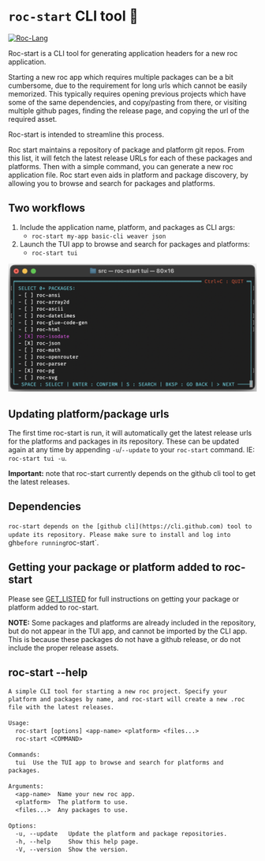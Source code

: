 # `roc-start` CLI tool 🚀

[![Roc-Lang][roc_badge]][roc_link]

Roc-start is a CLI tool for generating application headers for a new roc application. 

Starting a new roc app which requires multiple packages can be a bit cumbersome, due to the requirement for long urls which cannot be easily memorized. This typically requires opening previous projects which have some of the same dependencies, and copy/pasting from there, or visiting multiple github pages, finding the release page, and copying the url of the required asset.

Roc-start is intended to streamline this process. 

Roc start maintains a repository of package and platform git repos. From this list, it will fetch the latest release URLs for each of these packages and platforms. Then with a simple command, you can generate a new roc application file. Roc start even aids in platform and package discovery, by allowing you to browse and search for packages and platforms.

## Two workflows

1) Include the application name, platform, and packages as CLI args:
   - `roc-start my-app basic-cli weaver json`
2) Launch the TUI app to browse and search for packages and platforms:
   - `roc-start tui`


  ![TUI app package select screen](assets/package-select-screen.png)
  
## Updating platform/package urls

The first time roc-start is run, it will automatically get the latest release urls for the platforms and packages in its repository. These can be updated again at any time by appending `-u`/`--update` to your `roc-start` command. IE: `roc-start tui -u`.

__Important:__ note that roc-start currently depends on the github cli tool to get the latest releases.

## Dependencies

`roc-start depends on the [github cli](https://cli.github.com) tool to update its repository. Please make sure to install and log into `gh` before running `roc-start`.

## Getting your package or platform added to roc-start
 
 Please see [GET_LISTED](repository/GET_LISTED.md) for full instructions on getting your package or platform added to roc-start. 

 __NOTE:__ Some packages and platforms are already included in the repository, but do not appear in the TUI app, and cannot be imported by the CLI app. This is because these packages do not have a github release, or do not include the proper release assets.


## roc-start --help
```
A simple CLI tool for starting a new roc project. Specify your platform and packages by name, and roc-start will create a new .roc file with the latest releases.

Usage:
  roc-start [options] <app-name> <platform> <files...>
  roc-start <COMMAND>

Commands:
  tui  Use the TUI app to browse and search for platforms and packages.

Arguments:
  <app-name>  Name your new roc app.
  <platform>  The platform to use.
  <files...>  Any packages to use.

Options:
  -u, --update   Update the platform and package repositories.
  -h, --help     Show this help page.
  -V, --version  Show the version.
```

[roc_badge]: https://img.shields.io/endpoint?url=https%3A%2F%2Fpastebin.com%2Fraw%2FGcfjHKzb
[roc_link]: https://github.com/roc-lang/roc
